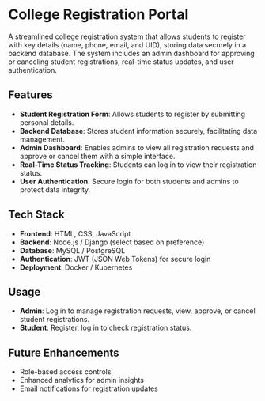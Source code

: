# College Registration Portal

A streamlined college registration system that allows students to register with key details (name, phone, email, and UID), storing data securely in a backend database. The system includes an admin dashboard for approving or canceling student registrations, real-time status updates, and user authentication.

## Features

- **Student Registration Form**: Allows students to register by submitting personal details.
- **Backend Database**: Stores student information securely, facilitating data management.
- **Admin Dashboard**: Enables admins to view all registration requests and approve or cancel them with a simple interface.
- **Real-Time Status Tracking**: Students can log in to view their registration status.
- **User Authentication**: Secure login for both students and admins to protect data integrity.

## Tech Stack

- **Frontend**: HTML, CSS, JavaScript
- **Backend**: Node.js / Django (select based on preference)
- **Database**: MySQL / PostgreSQL
- **Authentication**: JWT (JSON Web Tokens) for secure login
- **Deployment**: Docker / Kubernetes

## Usage

- **Admin**: Log in to manage registration requests, view, approve, or cancel student registrations.
- **Student**: Register, log in to check registration status.

## Future Enhancements

- Role-based access controls
- Enhanced analytics for admin insights
- Email notifications for registration updates



